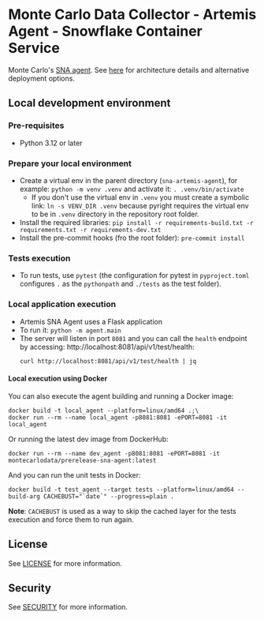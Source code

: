 # Monte Carlo Data Collector - Artemis Agent - Snowflake Container Service

Monte Carlo's [SNA agent](https://hub.docker.com/r/montecarlodata/sna-agent).
See [here](https://docs.getmontecarlo.com/docs/platform-architecture) for architecture details and alternative deployment options.

## Local development environment
### Pre-requisites
- Python 3.12 or later

### Prepare your local environment
- Create a virtual env in the parent directory (`sna-artemis-agent`), for example: `python -m venv .venv` and activate it: `. .venv/bin/activate`
  - If you don't use the virtual env in `.venv` you must create a symbolic link: `ln -s VENV_DIR .venv` because pyright requires the virtual env to be in `.venv` directory in the repository root folder.
- Install the required libraries: `pip install -r requirements-build.txt -r requirements.txt -r requirements-dev.txt`
- Install the pre-commit hooks (fro the root folder): `pre-commit install`

### Tests execution
- To run tests, use `pytest` (the configuration for pytest in `pyproject.toml` configures `.` as the `pythonpath` and `./tests` as the test folder).

### Local application execution
- Artemis SNA Agent uses a Flask application
- To run it: `python -m agent.main`
- The server will listen in port `8081` and you can call the `health` endpoint by accessing: http://localhost:8081/api/v1/test/health:
  ```shell
  curl http://localhost:8081/api/v1/test/health | jq
  ```

#### Local execution using Docker
You can also execute the agent building and running a Docker image:
```shell
docker build -t local_agent --platform=linux/amd64 .;\
docker run --rm --name local_agent -p8081:8081 -ePORT=8081 -it local_agent
```
Or running the latest dev image from DockerHub:
```shell
docker run --rm --name dev_agent -p8081:8081 -ePORT=8081 -it montecarlodata/prerelease-sna-agent:latest
```

And you can run the unit tests in Docker:
```shell
docker build -t test_agent --target tests --platform=linux/amd64 --build-arg CACHEBUST="`date`" --progress=plain .
```
**Note**: `CACHEBUST` is used as a way to skip the cached layer for the tests execution and force them to run again.

## License

See [LICENSE](https://github.com/monte-carlo-data/sna-artemis-agent/blob/main/LICENSE.md) for more information.

## Security

See [SECURITY](https://github.com/monte-carlo-data/apollo-agent/blob/main/SECURITY.md) for more information.
